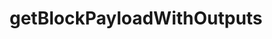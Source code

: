 ---
title: getBlockPayloadWithOutputs
api:
  file: api.json
  operationId: rpc-kadena-getblockpayloadwithoutputs
hidden: false
---